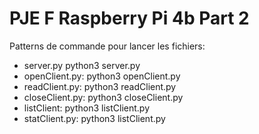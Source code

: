 # PJE F Raspberry Pi 4b Part 2
Patterns de commande pour lancer les fichiers:
- server.py
python3 server.py <PORT>
- openClient.py:
python3 openClient.py <IP> <PORT> <filename>
- readClient.py:
python3 readClient.py <IP> <PORT>
- closeClient.py:
python3 closeClient.py <IP> <PORT>
- listClient:
python3 listClient.py <IP> <PORT>
- statClient.py:
python3 listClient.py <IP> <PORT> <filename>
